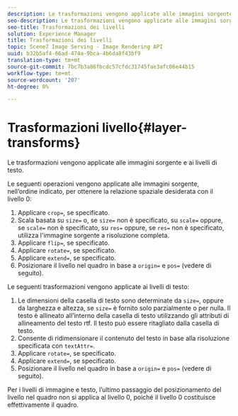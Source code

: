 ```yaml
---
description: Le trasformazioni vengono applicate alle immagini sorgente e ai livelli di testo.
seo-description: Le trasformazioni vengono applicate alle immagini sorgente e ai livelli di testo.
seo-title: Trasformazioni dei livelli
solution: Experience Manager
title: Trasformazioni dei livelli
topic: Scene7 Image Serving - Image Rendering API
uuid: b32b5af4-66ad-474a-9bca-4b6da8f43bf9
translation-type: tm+mt
source-git-commit: 7bc7b3a86fbcdc57cfdc31745fae3afc06e44b15
workflow-type: tm+mt
source-wordcount: '207'
ht-degree: 0%

---
```



# Trasformazioni livello{#layer-transforms}

Le trasformazioni vengono applicate alle immagini sorgente e ai livelli di testo.

Le seguenti operazioni vengono applicate alle immagini sorgente, nell’ordine indicato, per ottenere la relazione spaziale desiderata con il livello 0:

1. Applicare `crop=`, se specificato.
1. Scala basata su `size=` o, se `size=` non è specificato, su `scale=` oppure, se `scale=` non è specificato, su `res=` oppure, se `res=` non è specificato, utilizza l&#39;immagine sorgente a risoluzione completa.
1. Applicare `flip=`, se specificato.
1. Applicare `rotate=`, se specificato.
1. Applicare `extend=`, se specificato.
1. Posizionare il livello nel quadro in base a `origin=` e `pos=` (vedere di seguito).

Le seguenti trasformazioni vengono applicate ai livelli di testo:

1. Le dimensioni della casella di testo sono determinate da `size=`, oppure da larghezza e altezza, se `size=` è fornito solo parzialmente o per nulla. Il testo è allineato all’interno della casella di testo utilizzando gli attributi di allineamento del testo rtf. Il testo può essere ritagliato dalla casella di testo.
1. Consente di ridimensionare il contenuto del testo in base alla risoluzione specificata con `textAttr=`.
1. Applicare `rotate=`, se specificato.
1. Applicare `extend=`, se specificato.
1. Posizionare il livello nel quadro in base a `origin=` e `pos=` (vedere di seguito).

Per i livelli di immagine e testo, l’ultimo passaggio del posizionamento del livello nel quadro non si applica al livello 0, poiché il livello 0 costituisce effettivamente il quadro.
